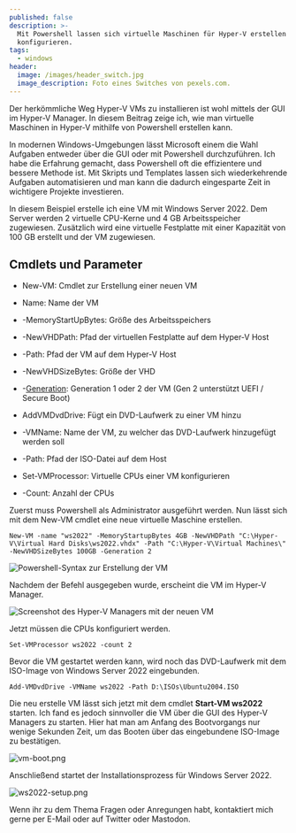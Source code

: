```yaml
---
published: false
description: >-
  Mit Powershell lassen sich virtuelle Maschinen für Hyper-V erstellen und
  konfigurieren.
tags:
  - windows
header:
  image: /images/header_switch.jpg
  image_description: Foto eines Switches von pexels.com.
---
```

Der herkömmliche Weg Hyper-V VMs zu installieren ist wohl mittels der GUI im Hyper-V Manager. In diesem Beitrag zeige ich, wie man virtuelle Maschinen in Hyper-V mithilfe von Powershell erstellen kann.

In modernen Windows-Umgebungen lässt Microsoft einem die Wahl Aufgaben entweder über die GUI oder mit Powershell durchzuführen. Ich habe die Erfahrung gemacht, dass Powershell oft die effizientere und bessere Methode ist. Mit Skripts und Templates lassen sich wiederkehrende Aufgaben automatisieren und man kann die dadurch eingesparte Zeit in wichtigere Projekte investieren.

In diesem Beispiel erstelle ich eine VM mit Windows Server 2022. Dem Server werden 2 virtuelle CPU-Kerne und 4 GB Arbeitsspeicher zugewiesen. Zusätzlich wird eine virtuelle Festplatte mit einer Kapazität von 100 GB erstellt und der VM zugewiesen.

## Cmdlets und Parameter

* New-VM: Cmdlet zur Erstellung einer neuen VM
* Name: Name der VM
* -MemoryStartUpBytes: Größe des Arbeitsspeichers
* -NewVHDPath: Pfad der virtuellen Festplatte auf dem Hyper-V Host
* -Path: Pfad der VM auf dem Hyper-V Host
* -NewVHDSizeBytes: Größe der VHD
* -[Generation](https://docs.microsoft.com/en-us/windows-server/virtualization/hyper-v/plan/should-i-create-a-generation-1-or-2-virtual-machine-in-hyper-v): Generation 1 oder 2 der VM (Gen 2 unterstützt UEFI / Secure Boot)

* AddVMDvdDrive: Fügt ein DVD-Laufwerk zu einer VM hinzu
* -VMName: Name der VM, zu welcher das DVD-Laufwerk hinzugefügt werden soll
* -Path: Pfad der ISO-Datei auf dem Host

* Set-VMProcessor: Virtuelle CPUs einer VM konfigurieren
* -Count: Anzahl der CPUs


Zuerst muss Powershell als Administrator ausgeführt werden. Nun lässt sich mit dem New-VM cmdlet eine neue virtuelle Maschine erstellen.
```
New-VM -name "ws2022" -MemoryStartupBytes 4GB -NewVHDPath "C:\Hyper-V\Virtual Hard Disks\ws2022.vhdx" -Path "C:\Hyper-V\Virtual Machines\" -NewVHDSizeBytes 100GB -Generation 2
```
![Powershell-Syntax zur Erstellung der VM]({{site.baseurl}}/images/new-vm.png)

Nachdem der Befehl ausgegeben wurde, erscheint die VM im Hyper-V Manager.

![Screenshot des Hyper-V Managers mit der neuen VM]({{site.baseurl}}/images/hyper-v-manager.png)

Jetzt müssen die CPUs konfiguriert werden.

```
Set-VMProcessor ws2022 -count 2
```

Bevor die VM gestartet werden kann, wird noch das DVD-Laufwerk mit dem ISO-Image von Windows Server 2022 eingebunden.

```
Add-VMDvdDrive -VMName ws2022 -Path D:\ISOs\Ubuntu2004.ISO
```

Die neu erstelle VM lässt sich jetzt mit dem cmdlet **Start-VM ws2022** starten.
Ich fand es jedoch sinnvoller die VM über die GUI des Hyper-V Managers zu starten. Hier hat man am Anfang des Bootvorgangs nur wenige Sekunden Zeit, um das Booten über das eingebundene ISO-Image zu bestätigen.

![vm-boot.png]({{site.baseurl}}/images/vm-boot.png)

Anschließend startet der Installationsprozess für Windows Server 2022.

![ws2022-setup.png]({{site.baseurl}}/images/ws2022-setup.png)

Wenn ihr zu dem Thema Fragen oder Anregungen habt, kontaktiert mich gerne per E-Mail oder auf Twitter oder Mastodon.

